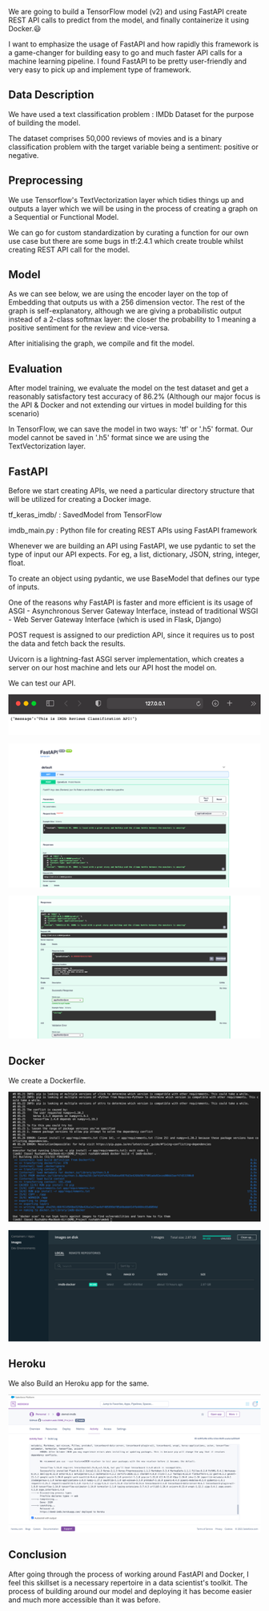 We are going to build a TensorFlow model (v2) and using FastAPI create REST API calls to predict from the model, and finally containerize it using Docker.😃

I want to emphasize the usage of FastAPI and how rapidly this framework is a game-changer for building easy to go and much faster API calls for a machine learning pipeline.
I found FastAPI to be pretty user-friendly and very easy to pick up and implement type of framework.

## Data Description
We have used a text classification problem : IMDb Dataset for the purpose of building the model.

The dataset comprises 50,000 reviews of movies and is a binary classification problem with the target variable being a sentiment: positive or negative.

## Preprocessing
We use Tensorflow's TextVectorization layer which tidies things up and outputs a layer which we will be using in the process of creating a graph on a Sequential or Functional Model.

We can go for custom standardization by curating a function for our own use case but there are some bugs in tf:2.4.1 which create trouble whilst creating REST API call for the model.


## Model
As we can see below, we are using the encoder layer on the top of Embedding that outputs us with a 256 dimension vector.
The rest of the graph is self-explanatory, although we are giving a probabilistic output instead of a 2-class softmax layer: the closer the probability to 1 meaning a positive sentiment for the review and vice-versa.

After initialising the graph, we compile and fit the model.

## Evaluation

After model training, we evaluate the model on the test dataset and get a reasonably satisfactory test accuracy of 86.2%
(Although our major focus is the API & Docker and not extending our virtues in model building for this scenario)

In TensorFlow, we can save the model in two ways: 'tf' or '.h5' format. Our model cannot be saved in '.h5' format since we are using the TextVectorization layer.

## FastAPI
Before we start creating APIs, we need a particular directory structure that will be utilized for creating a Docker image.

tf_keras_imdb/ : SavedModel from TensorFlow

imdb_main.py : Python file for creating REST APIs using FastAPI framework

Whenever we are building an API using FastAPI, we use pydantic to set the type of input our API expects. For eg, a list, dictionary, JSON, string, integer, float.

To create an object using pydantic, we use BaseModel that defines our type of inputs.

One of the reasons why FastAPI is faster and more efficient is its usage of ASGI - Asynchronous Server Gateway Interface, instead of traditional WSGI - Web Server Gateway Interface (which is used in Flask, Django)

POST request is assigned to our prediction API, since it requires us to post the data and fetch back the results.

Uvicorn is a lightning-fast ASGI server implementation, which creates a server on our host machine and lets our API host the model on.

We can test our API.

![](https://github.com/rushabhrumde/DEMD_Project/blob/main/Output%20Screenshots/FASTAPI_App_Home.png)

![](https://github.com/rushabhrumde/DEMD_Project/blob/main/Output%20Screenshots/FASTAPI_App_Test.png)

![](https://github.com/rushabhrumde/DEMD_Project/blob/main/Output%20Screenshots/FASTAPI_App_Pred.png)

## Docker
We create a Dockerfile.

![](https://github.com/rushabhrumde/DEMD_Project/blob/main/Output%20Screenshots/DOCKER_BUILD_Image.png)

![](https://github.com/rushabhrumde/DEMD_Project/blob/main/Output%20Screenshots/Docker_Running.png)

## Heroku
We also Build an Heroku app for the same.

![](https://github.com/rushabhrumde/DEMD_Project/blob/main/Output%20Screenshots/Heroku_Build.png)

## Conclusion
After going through the process of working around FastAPI and Docker, I feel this skillset is a necessary repertoire in a data scientist's toolkit. The process of building around our model and deploying it has become easier and much more accessible than it was before.
